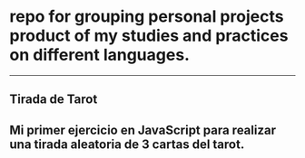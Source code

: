 # repo for grouping personal projects product of my studies and practices on different languages.

---
## Tirada de Tarot  
Mi primer ejercicio en JavaScript para realizar una tirada aleatoria de 3 cartas del tarot.
---
